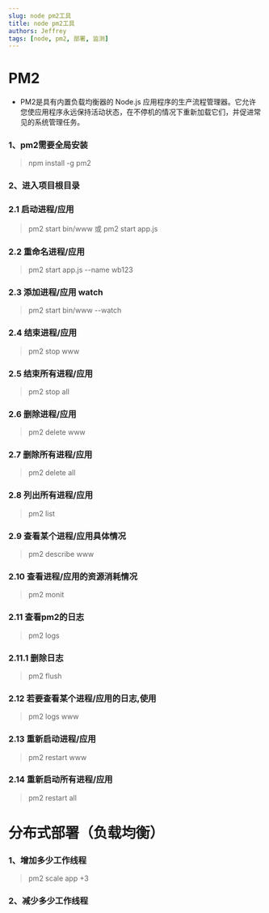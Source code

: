 ```yaml
---
slug: node pm2工具
title: node pm2工具
authors: Jeffrey
tags: [node, pm2, 部署, 监测]
---
```


# PM2
- PM2是具有内置负载均衡器的 Node.js 应用程序的生产流程管理器。它允许您使应用程序永远保持活动状态，在不停机的情况下重新加载它们，并促进常见的系统管理任务。

###  1、pm2需要全局安装
> npm install -g pm2

### 2、进入项目根目录

### 2.1 启动进程/应用
> pm2 start bin/www 或 pm2 start app.js

### 2.2 重命名进程/应用
> pm2 start app.js --name wb123

### 2.3 添加进程/应用 watch
> pm2 start bin/www --watch

### 2.4 结束进程/应用
> pm2 stop www

### 2.5 结束所有进程/应用
> pm2 stop all

### 2.6 删除进程/应用
> pm2 delete www

### 2.7 删除所有进程/应用
> pm2 delete all

### 2.8 列出所有进程/应用
> pm2 list

### 2.9 查看某个进程/应用具体情况
> pm2 describe www

### 2.10 查看进程/应用的资源消耗情况
> pm2 monit

### 2.11 查看pm2的日志
> pm2 logs

### 2.11.1 删除日志

> pm2 flush

### 2.12 若要查看某个进程/应用的日志,使用
> pm2 logs www

### 2.13 重新启动进程/应用
> pm2 restart www

### 2.14 重新启动所有进程/应用
> pm2 restart all

# 分布式部署（负载均衡）

### 1、增加多少工作线程

>pm2 scale app +3

### 2、减少多少工作线程

>
